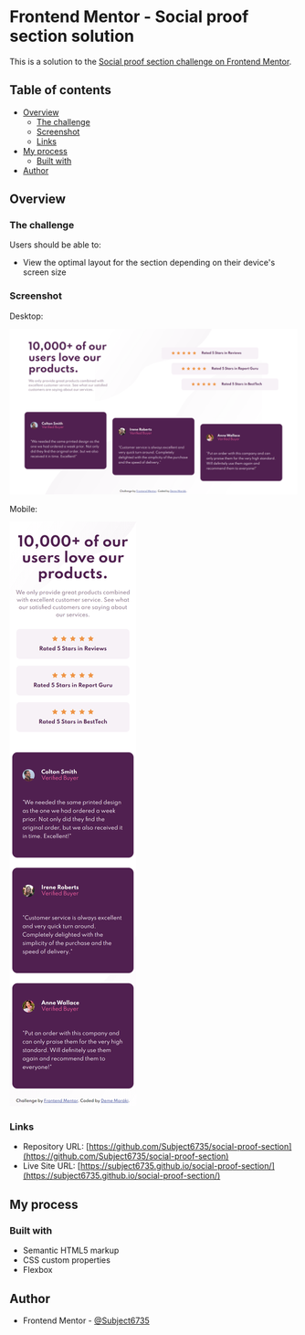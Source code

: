 # Frontend Mentor - Social proof section solution

This is a solution to the [Social proof section challenge on Frontend Mentor](https://www.frontendmentor.io/challenges/social-proof-section-6e0qTv_bA).

## Table of contents

- [Overview](#overview)
  - [The challenge](#the-challenge)
  - [Screenshot](#screenshot)
  - [Links](#links)
- [My process](#my-process)
  - [Built with](#built-with)
- [Author](#author)

## Overview

### The challenge

Users should be able to:

- View the optimal layout for the section depending on their device's screen size

### Screenshot

Desktop:

![](screenshots/screenshot_desktop.jpg)

Mobile:

![](screenshots/screenshot_mobile.jpg)

### Links

- Repository URL: [https://github.com/Subject6735/social-proof-section](https://github.com/Subject6735/social-proof-section)
- Live Site URL: [https://subject6735.github.io/social-proof-section/](https://subject6735.github.io/social-proof-section/)

## My process

### Built with

- Semantic HTML5 markup
- CSS custom properties
- Flexbox

## Author

- Frontend Mentor - [@Subject6735](https://www.frontendmentor.io/profile/Subject6735)

